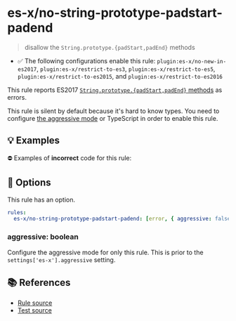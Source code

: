 # es-x/no-string-prototype-padstart-padend
> disallow the `String.prototype.{padStart,padEnd}` methods

- ✅ The following configurations enable this rule: `plugin:es-x/no-new-in-es2017`, `plugin:es-x/restrict-to-es3`, `plugin:es-x/restrict-to-es5`, `plugin:es-x/restrict-to-es2015`, and `plugin:es-x/restrict-to-es2016`

This rule reports ES2017 [`String.prototype.{padStart,padEnd}` methods](https://github.com/tc39/proposal-string-pad-start-end) as errors.

This rule is silent by default because it's hard to know types. You need to configure [the aggressive mode](../#the-aggressive-mode) or TypeScript in order to enable this rule.

## 💡 Examples

⛔ Examples of **incorrect** code for this rule:

<eslint-playground type="bad" code="/*eslint es-x/no-string-prototype-padstart-padend: [error, { aggressive: true }] */
foo.padStart(&quot;a&quot;)
" />

## 🔧 Options

This rule has an option.

```yml
rules:
  es-x/no-string-prototype-padstart-padend: [error, { aggressive: false }]
```

### aggressive: boolean

Configure the aggressive mode for only this rule.
This is prior to the `settings['es-x'].aggressive` setting.

## 📚 References

- [Rule source](https://github.com/ota-meshi/eslint-plugin-es-x/blob/master/lib/rules/no-string-prototype-padstart-padend.js)
- [Test source](https://github.com/ota-meshi/eslint-plugin-es-x/blob/master/tests/lib/rules/no-string-prototype-padstart-padend.js)
